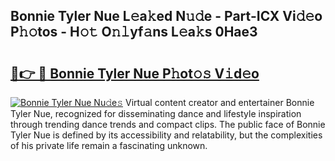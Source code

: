 ## Bonnie Tyler Nue L𝚎a𝚔ed N𝚞𝚍e - Part-ICX Vi𝚍𝚎o P𝚑𝚘tos - H𝚘𝚝 O𝚗𝚕yf𝚊ns L𝚎a𝚔s 0Hae3

# <h2><a href="http://kf6gfb.oniu.top/?m=Bonnie+Tyler+Nue">🔗👉 🔴 Bonnie Tyler Nue P𝚑ot𝚘𝚜 V𝚒d𝚎o</a></h2>

[![Bonnie Tyler Nue Nu𝚍e𝚜](https://i.imgur.com/0qMVB7G.gif)](http://kf6gfb.oniu.top/?m=Bonnie+Tyler+Nue)
Virtual content creator and entertainer Bonnie Tyler Nue, recognized for disseminating dance and lifestyle inspiration through trending dance trends and compact clips. The public face of Bonnie Tyler Nue is defined by its accessibility and relatability, but the complexities of his private life remain a fascinating unknown.  
